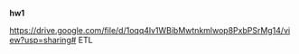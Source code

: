 **hw1**

https://drive.google.com/file/d/1oqq4lv1WBibMwtnkmlwop8PxbPSrMg14/view?usp=sharing#   E T L  
 